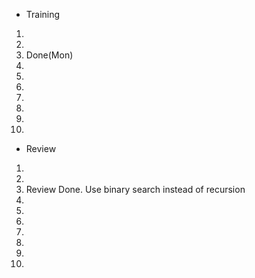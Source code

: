 - Training
1. 
2. 
3. Done(Mon)
4. 
5. 
6. 
7. 
8. 
9. 
10. 

- Review
1. 
2. 
3. Review Done. Use binary search instead of recursion
4. 
5. 
6. 
7. 
8. 
9. 
10. 
